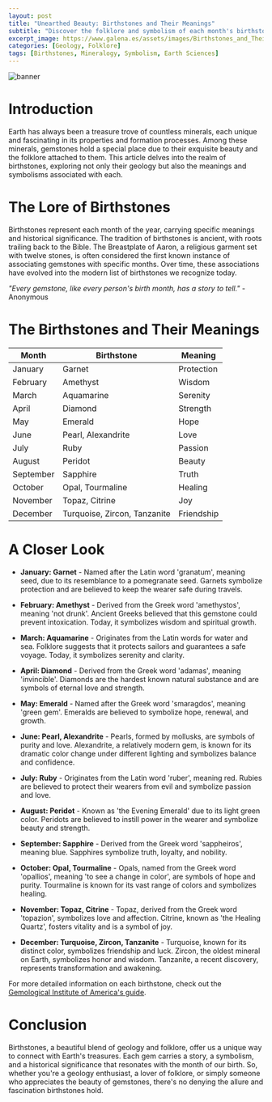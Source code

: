 ```yaml
---
layout: post
title: "Unearthed Beauty: Birthstones and Their Meanings"
subtitle: "Discover the folklore and symbolism of each month's birthstone, and the fascinating geology that brings them to life."
excerpt_image: https://www.galena.es/assets/images/Birthstones_and_Their_Meanings.png
categories: [Geology, Folklore]
tags: [Birthstones, Mineralogy, Symbolism, Earth Sciences]
---
```


![banner](https://www.galena.es/assets/images/Birthstones_and_Their_Meanings.png "A vibrant collage of twelve birthstones, each representing a different month, accompanied by symbols and brief descriptions of their folklore and meanings. The image highlights the beauty of gemstones while emphasizing their significance in geology and cultural traditions.")

# Introduction

Earth has always been a treasure trove of countless minerals, each unique and fascinating in its properties and formation processes. Among these minerals, gemstones hold a special place due to their exquisite beauty and the folklore attached to them. This article delves into the realm of birthstones, exploring not only their geology but also the meanings and symbolisms associated with each.

# The Lore of Birthstones

Birthstones represent each month of the year, carrying specific meanings and historical significance. The tradition of birthstones is ancient, with roots trailing back to the Bible. The Breastplate of Aaron, a religious garment set with twelve stones, is often considered the first known instance of associating gemstones with specific months. Over time, these associations have evolved into the modern list of birthstones we recognize today.

_"Every gemstone, like every person's birth month, has a story to tell."_ - Anonymous

# The Birthstones and Their Meanings

| Month | Birthstone | Meaning |
| ------- | ------------ | ------- |
| January | Garnet | Protection |
| February | Amethyst | Wisdom |
| March | Aquamarine | Serenity |
| April | Diamond | Strength |
| May | Emerald | Hope |
| June | Pearl, Alexandrite | Love |
| July | Ruby | Passion |
| August | Peridot | Beauty |
| September | Sapphire | Truth |
| October | Opal, Tourmaline | Healing |
| November | Topaz, Citrine | Joy |
| December | Turquoise, Zircon, Tanzanite | Friendship |

# A Closer Look

- **January: Garnet** - Named after the Latin word 'granatum', meaning seed, due to its resemblance to a pomegranate seed. Garnets symbolize protection and are believed to keep the wearer safe during travels.

- **February: Amethyst** - Derived from the Greek word 'amethystos', meaning 'not drunk'. Ancient Greeks believed that this gemstone could prevent intoxication. Today, it symbolizes wisdom and spiritual growth.

- **March: Aquamarine** - Originates from the Latin words for water and sea. Folklore suggests that it protects sailors and guarantees a safe voyage. Today, it symbolizes serenity and clarity.

- **April: Diamond** - Derived from the Greek word 'adamas', meaning 'invincible'. Diamonds are the hardest known natural substance and are symbols of eternal love and strength.

- **May: Emerald** - Named after the Greek word 'smaragdos', meaning 'green gem'. Emeralds are believed to symbolize hope, renewal, and growth.

- **June: Pearl, Alexandrite** - Pearls, formed by mollusks, are symbols of purity and love. Alexandrite, a relatively modern gem, is known for its dramatic color change under different lighting and symbolizes balance and confidence.

- **July: Ruby** - Originates from the Latin word 'ruber', meaning red. Rubies are believed to protect their wearers from evil and symbolize passion and love.

- **August: Peridot** - Known as 'the Evening Emerald' due to its light green color. Peridots are believed to instill power in the wearer and symbolize beauty and strength.

- **September: Sapphire** - Derived from the Greek word 'sappheiros', meaning blue. Sapphires symbolize truth, loyalty, and nobility.

- **October: Opal, Tourmaline** - Opals, named from the Greek word 'opallios', meaning 'to see a change in color', are symbols of hope and purity. Tourmaline is known for its vast range of colors and symbolizes healing.

- **November: Topaz, Citrine** - Topaz, derived from the Greek word 'topazion', symbolizes love and affection. Citrine, known as 'the Healing Quartz', fosters vitality and is a symbol of joy.

- **December: Turquoise, Zircon, Tanzanite** - Turquoise, known for its distinct color, symbolizes friendship and luck. Zircon, the oldest mineral on Earth, symbolizes honor and wisdom. Tanzanite, a recent discovery, represents transformation and awakening.

For more detailed information on each birthstone, check out the [Gemological Institute of America's guide](https://www.gia.edu/birthstones).

# Conclusion

Birthstones, a beautiful blend of geology and folklore, offer us a unique way to connect with Earth's treasures. Each gem carries a story, a symbolism, and a historical significance that resonates with the month of our birth. So, whether you're a geology enthusiast, a lover of folklore, or simply someone who appreciates the beauty of gemstones, there's no denying the allure and fascination birthstones hold.